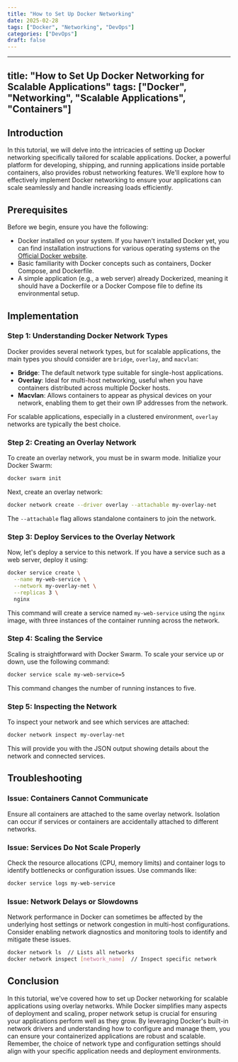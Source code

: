 ```yaml
---
title: "How to Set Up Docker Networking"
date: 2025-02-28
tags: ["Docker", "Networking", "DevOps"]
categories: ["DevOps"]
draft: false
---
```


---
title: "How to Set Up Docker Networking for Scalable Applications"
tags: ["Docker", "Networking", "Scalable Applications", "Containers"]
---

## Introduction

In this tutorial, we will delve into the intricacies of setting up Docker networking specifically tailored for scalable applications. Docker, a powerful platform for developing, shipping, and running applications inside portable containers, also provides robust networking features. We'll explore how to effectively implement Docker networking to ensure your applications can scale seamlessly and handle increasing loads efficiently.

## Prerequisites

Before we begin, ensure you have the following:

- Docker installed on your system. If you haven't installed Docker yet, you can find installation instructions for various operating systems on the [Official Docker website](https://docs.docker.com/get-docker/).
- Basic familiarity with Docker concepts such as containers, Docker Compose, and Dockerfile.
- A simple application (e.g., a web server) already Dockerized, meaning it should have a Dockerfile or a Docker Compose file to define its environmental setup.

## Implementation

### Step 1: Understanding Docker Network Types

Docker provides several network types, but for scalable applications, the main types you should consider are `bridge`, `overlay`, and `macvlan`:

- **Bridge**: The default network type suitable for single-host applications.
- **Overlay**: Ideal for multi-host networking, useful when you have containers distributed across multiple Docker hosts.
- **Macvlan**: Allows containers to appear as physical devices on your network, enabling them to get their own IP addresses from the network.

For scalable applications, especially in a clustered environment, `overlay` networks are typically the best choice.

### Step 2: Creating an Overlay Network

To create an overlay network, you must be in swarm mode. Initialize your Docker Swarm:

```bash
docker swarm init
```

Next, create an overlay network:

```bash
docker network create --driver overlay --attachable my-overlay-net
```

The `--attachable` flag allows standalone containers to join the network.

### Step 3: Deploy Services to the Overlay Network

Now, let's deploy a service to this network. If you have a service such as a web server, deploy it using:

```bash
docker service create \
  --name my-web-service \
  --network my-overlay-net \
  --replicas 3 \
  nginx
```

This command will create a service named `my-web-service` using the `nginx` image, with three instances of the container running across the network.

### Step 4: Scaling the Service

Scaling is straightforward with Docker Swarm. To scale your service up or down, use the following command:

```bash
docker service scale my-web-service=5
```

This command changes the number of running instances to five.

### Step 5: Inspecting the Network

To inspect your network and see which services are attached:

```bash
docker network inspect my-overlay-net
```

This will provide you with the JSON output showing details about the network and connected services.

## Troubleshooting

### Issue: Containers Cannot Communicate

Ensure all containers are attached to the same overlay network. Isolation can occur if services or containers are accidentally attached to different networks.

### Issue: Services Do Not Scale Properly

Check the resource allocations (CPU, memory limits) and container logs to identify bottlenecks or configuration issues. Use commands like:

```bash
docker service logs my-web-service
```

### Issue: Network Delays or Slowdowns

Network performance in Docker can sometimes be affected by the underlying host settings or network congestion in multi-host configurations. Consider enabling network diagnostics and monitoring tools to identify and mitigate these issues.

```bash
docker network ls  // Lists all networks
docker network inspect [network_name]  // Inspect specific network
```

## Conclusion

In this tutorial, we've covered how to set up Docker networking for scalable applications using overlay networks. While Docker simplifies many aspects of deployment and scaling, proper network setup is crucial for ensuring your applications perform well as they grow. By leveraging Docker's built-in network drivers and understanding how to configure and manage them, you can ensure your containerized applications are robust and scalable. Remember, the choice of network type and configuration settings should align with your specific application needs and deployment environments.